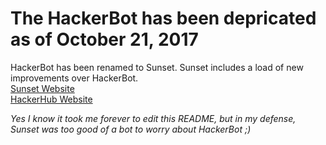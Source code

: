 # The HackerBot has been depricated as of October 21, 2017

  
HackerBot has been renamed to Sunset. Sunset includes a load of new improvements over HackerBot.  
[Sunset Website](https://www.hacker-hub.com/sunset/)  
[HackerHub Website](https://www.hacker-hub.com/)   

_Yes I know it took me forever to edit this README, but in my defense, Sunset was too good of a bot to worry about HackerBot ;)_
